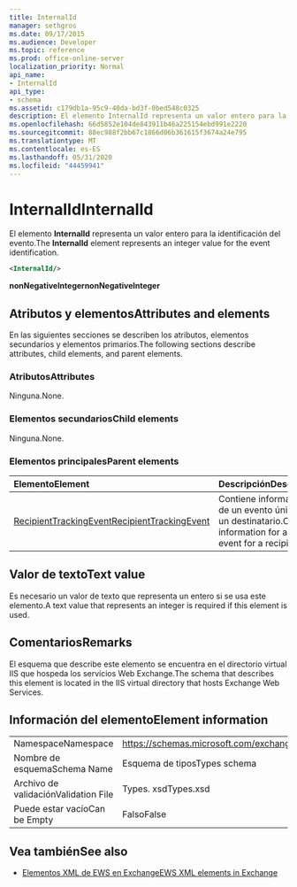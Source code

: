 ```yaml
---
title: InternalId
manager: sethgros
ms.date: 09/17/2015
ms.audience: Developer
ms.topic: reference
ms.prod: office-online-server
localization_priority: Normal
api_name:
- InternalId
api_type:
- schema
ms.assetid: c179db1a-95c9-40da-bd3f-0bed548c0325
description: El elemento InternalId representa un valor entero para la identificación del evento.
ms.openlocfilehash: 66d5852e104de843911b46a225154ebd991e2220
ms.sourcegitcommit: 88ec988f2bb67c1866d06b361615f3674a24e795
ms.translationtype: MT
ms.contentlocale: es-ES
ms.lasthandoff: 05/31/2020
ms.locfileid: "44459941"
---
```

# <a name="internalid"></a><span data-ttu-id="abec5-103">InternalId</span><span class="sxs-lookup"><span data-stu-id="abec5-103">InternalId</span></span>

<span data-ttu-id="abec5-104">El elemento **InternalId** representa un valor entero para la identificación del evento.</span><span class="sxs-lookup"><span data-stu-id="abec5-104">The **InternalId** element represents an integer value for the event identification.</span></span> 
  
```XML
<InternalId/>
```

 <span data-ttu-id="abec5-105">**nonNegativeInteger**</span><span class="sxs-lookup"><span data-stu-id="abec5-105">**nonNegativeInteger**</span></span>
## <a name="attributes-and-elements"></a><span data-ttu-id="abec5-106">Atributos y elementos</span><span class="sxs-lookup"><span data-stu-id="abec5-106">Attributes and elements</span></span>

<span data-ttu-id="abec5-107">En las siguientes secciones se describen los atributos, elementos secundarios y elementos primarios.</span><span class="sxs-lookup"><span data-stu-id="abec5-107">The following sections describe attributes, child elements, and parent elements.</span></span>
  
### <a name="attributes"></a><span data-ttu-id="abec5-108">Atributos</span><span class="sxs-lookup"><span data-stu-id="abec5-108">Attributes</span></span>

<span data-ttu-id="abec5-109">Ninguna.</span><span class="sxs-lookup"><span data-stu-id="abec5-109">None.</span></span>
  
### <a name="child-elements"></a><span data-ttu-id="abec5-110">Elementos secundarios</span><span class="sxs-lookup"><span data-stu-id="abec5-110">Child elements</span></span>

<span data-ttu-id="abec5-111">Ninguna.</span><span class="sxs-lookup"><span data-stu-id="abec5-111">None.</span></span>
  
### <a name="parent-elements"></a><span data-ttu-id="abec5-112">Elementos principales</span><span class="sxs-lookup"><span data-stu-id="abec5-112">Parent elements</span></span>

|<span data-ttu-id="abec5-113">**Elemento**</span><span class="sxs-lookup"><span data-stu-id="abec5-113">**Element**</span></span>|<span data-ttu-id="abec5-114">**Descripción**</span><span class="sxs-lookup"><span data-stu-id="abec5-114">**Description**</span></span>|
|:-----|:-----|
|[<span data-ttu-id="abec5-115">RecipientTrackingEvent</span><span class="sxs-lookup"><span data-stu-id="abec5-115">RecipientTrackingEvent</span></span>](recipienttrackingevent.md) <br/> |<span data-ttu-id="abec5-116">Contiene información de un evento único para un destinatario.</span><span class="sxs-lookup"><span data-stu-id="abec5-116">Contains information for a single event for a recipient.</span></span>  <br/> |
   
## <a name="text-value"></a><span data-ttu-id="abec5-117">Valor de texto</span><span class="sxs-lookup"><span data-stu-id="abec5-117">Text value</span></span>

<span data-ttu-id="abec5-118">Es necesario un valor de texto que representa un entero si se usa este elemento.</span><span class="sxs-lookup"><span data-stu-id="abec5-118">A text value that represents an integer is required if this element is used.</span></span>
  
## <a name="remarks"></a><span data-ttu-id="abec5-119">Comentarios</span><span class="sxs-lookup"><span data-stu-id="abec5-119">Remarks</span></span>

<span data-ttu-id="abec5-120">El esquema que describe este elemento se encuentra en el directorio virtual IIS que hospeda los servicios Web Exchange.</span><span class="sxs-lookup"><span data-stu-id="abec5-120">The schema that describes this element is located in the IIS virtual directory that hosts Exchange Web Services.</span></span>
  
## <a name="element-information"></a><span data-ttu-id="abec5-121">Información del elemento</span><span class="sxs-lookup"><span data-stu-id="abec5-121">Element information</span></span>

|||
|:-----|:-----|
|<span data-ttu-id="abec5-122">Namespace</span><span class="sxs-lookup"><span data-stu-id="abec5-122">Namespace</span></span>  <br/> |https://schemas.microsoft.com/exchange/services/2006/types  <br/> |
|<span data-ttu-id="abec5-123">Nombre de esquema</span><span class="sxs-lookup"><span data-stu-id="abec5-123">Schema Name</span></span>  <br/> |<span data-ttu-id="abec5-124">Esquema de tipos</span><span class="sxs-lookup"><span data-stu-id="abec5-124">Types schema</span></span>  <br/> |
|<span data-ttu-id="abec5-125">Archivo de validación</span><span class="sxs-lookup"><span data-stu-id="abec5-125">Validation File</span></span>  <br/> |<span data-ttu-id="abec5-126">Types. xsd</span><span class="sxs-lookup"><span data-stu-id="abec5-126">Types.xsd</span></span>  <br/> |
|<span data-ttu-id="abec5-127">Puede estar vacío</span><span class="sxs-lookup"><span data-stu-id="abec5-127">Can be Empty</span></span>  <br/> |<span data-ttu-id="abec5-128">Falso</span><span class="sxs-lookup"><span data-stu-id="abec5-128">False</span></span>  <br/> |
   
## <a name="see-also"></a><span data-ttu-id="abec5-129">Vea también</span><span class="sxs-lookup"><span data-stu-id="abec5-129">See also</span></span>



- [<span data-ttu-id="abec5-130">Elementos XML de EWS en Exchange</span><span class="sxs-lookup"><span data-stu-id="abec5-130">EWS XML elements in Exchange</span></span>](ews-xml-elements-in-exchange.md)

